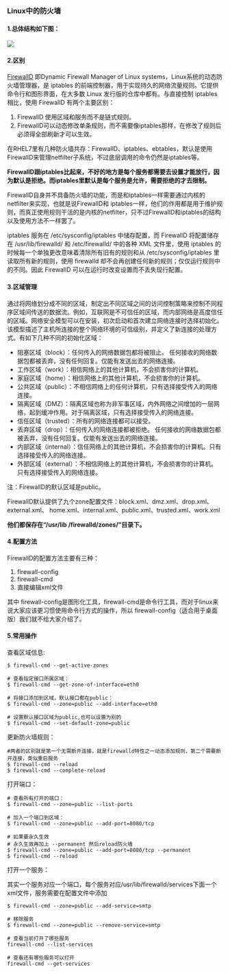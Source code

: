 ### Linux中的防火墙

#### 1.总体结构如下图：

![](https://mkdown-1256191338.cos.ap-beijing.myqcloud.com/20200429105509.png)

#### 2.区别

[FirewallD](http://www.firewalld.org/) 即Dynamic Firewall Manager of Linux systems，Linux系统的动态防火墙管理器，是 iptables 的前端控制器，用于实现持久的网络流量规则。它提供命令行和图形界面，在大多数 Linux 发行版的仓库中都有。与直接控制 iptables 相比，使用 FirewallD 有两个主要区别：

1. FirewallD 使用区域和服务而不是链式规则。
2. FirewallD可以动态修改单条规则，而不需要像iptables那样，在修改了规则后必须得全部刷新才可以生效。

在RHEL7里有几种防火墙共存：FirewallD、iptables、ebtables，默认是使用FirewallD来管理netfilter子系统，不过底层调用的命令仍然是iptables等。

**FirewallD跟iptables比起来，不好的地方是每个服务都需要去设置才能放行，因为默认是拒绝。而iptables里默认是每个服务是允许，需要拒绝的才去限制。**

FirewallD自身并不具备防火墙的功能，而是和iptables一样需要通过内核的netfilter来实现，也就是说FirewallD和 iptables一样，他们的作用都是用于维护规则，而真正使用规则干活的是内核的netfilter，只不过FirewallD和iptables的结构以及使用方法不一样罢了。



iptables 服务在 /etc/sysconfig/iptables 中储存配置，而 FirewallD 将配置储存在 /usr/lib/firewalld/ 和 /etc/firewalld/ 中的各种 XML 文件里，使用 iptables 的时候每一个单独更改意味着清除所有旧有的规则和从 /etc/sysconfig/iptables 里读取所有新的规则，使用 firewalld 却不会再创建任何新的规则；仅仅运行规则中的不同。因此 FirewallD 可以在运行时改变设置而不丢失现行配置。

#### 3.区域管理

通过将网络划分成不同的区域，制定出不同区域之间的访问控制策略来控制不同程序区域间传送的数据流。例如，互联网是不可信任的区域，而内部网络是高度信任的区域。网络安全模型可以在安装，初次启动和首次建立网络连接时选择初始化。该模型描述了主机所连接的整个网络环境的可信级别，并定义了新连接的处理方式。有如下几种不同的初始化区域：

- 阻塞区域（block）：任何传入的网络数据包都将被阻止。
  任何接收的网络数据包都被丢弃，没有任何回复。仅能有发送出去的网络连接。
- 工作区域（work）：相信网络上的其他计算机，不会损害你的计算机。
- 家庭区域（home）：相信网络上的其他计算机，不会损害你的计算机。
- 公共区域（public）：不相信网络上的任何计算机，只有选择接受传入的网络连接。
- 隔离区域（DMZ）：隔离区域也称为非军事区域，内外网络之间增加的一层网络，起到缓冲作用。对于隔离区域，只有选择接受传入的网络连接。
- 信任区域（trusted）：所有的网络连接都可以接受。
- 丢弃区域（drop）：任何传入的网络连接都被拒绝。
  任何接收的网络数据包都被丢弃，没有任何回复。仅能有发送出去的网络连接。
- 内部区域（internal）：信任网络上的其他计算机，不会损害你的计算机。只有选择接受传入的网络连接。
- 外部区域（external）：不相信网络上的其他计算机，不会损害你的计算机。只有选择接受传入的网络连接。

注：FirewallD的默认区域是public。

FirewallD默认提供了九个zone配置文件：block.xml、dmz.xml、drop.xml、external.xml、 home.xml、internal.xml、public.xml、trusted.xml、work.xml

**他们都保存在“/usr/lib /firewalld/zones/”目录下。**

#### 4.配置方法

FirewallD的配置方法主要有三种：

1. firewall-config
2. firewall-cmd
3. 直接编辑xml文件

其中 firewall-config是图形化工具，firewall-cmd是命令行工具，而对于linux来说大家应该更习惯使用命令行方式的操作，所以 firewall-config（适合用于桌面版）我们就不给大家介绍了。

#### 5.常用操作

查看区域信息:

```shell
$ firewall-cmd --get-active-zones

# 查看指定接口所属区域：
$ firewall-cmd --get-zone-of-interface=eth0

# 将接口添加到区域，默认接口都在public：
$ firewall-cmd --zone=public --add-interface=eth0

# 设置默认接口区域为public,也可以设置为别的
$ firewall-cmd --set-default-zone=public
```

更新防火墙规则：

```shell
#两者的区别就是第一个无需断开连接，就是firewalld特性之一动态添加规则，第二个需要断开连接，类似重启服务
$ firewall-cmd --reload
$ firewall-cmd --complete-reload
```

打开端口：

```shell
# 查看所有打开的端口：
$ firewall-cmd --zone=public --list-ports

# 加入一个端口到区域：
$ firewall-cmd --zone=public --add-port=8080/tcp

# 如果要永久生效
# 永久生效再加上 --permanent 然后reload防火墙
$ firewall-cmd --zone=public --add-port=8080/tcp --permanent
$ firewall-cmd --reload
```

打开一个服务：

其实一个服务对应一个端口，每个服务对应/usr/lib/firewalld/services下面一个xml文件，服务需要在配置文件中添加

```shell
$ firewall-cmd --zone=public --add-service=smtp

# 移除服务
$ firewall-cmd --zone=public --remove-service=smtp

# 查看当前打开了哪些服务
firewall-cmd --list-services

# 查看还有哪些服务可以打开
firewall-cmd --get-services
```

